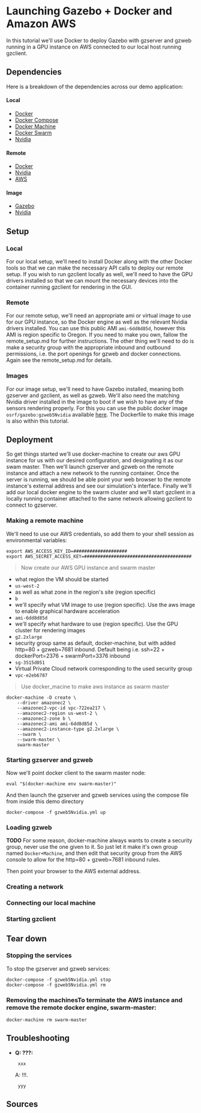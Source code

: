 # Launching Gazebo + Docker and Amazon AWS
In this tutorial we'll use Docker to deploy Gazebo with gzserver and gzweb running in a GPU instance on AWS connected to our local host running gzclient.

## Dependencies
Here is a breakdown of the dependencies across our demo application:

#### Local
* [Docker](https://www.docker.com/)
* [Docker Compose](https://docs.docker.com/compose/)
* [Docker Machine](https://docs.docker.com/machine/)
* [Docker Swarm](https://docs.docker.com/swarm/)
* [Nvidia](https://developer.nvidia.com/cuda-downloads)

#### Remote
* [Docker](https://www.docker.com/)
* [Nvidia](https://developer.nvidia.com/cuda-downloads)
* [AWS](http://aws.amazon.com/)

#### Image
* [Gazebo](http://gazebosim.org/)
* [Nvidia](https://developer.nvidia.com/cuda-downloads)

## Setup

### Local
For our local setup, we'll need to install Docker along with the other Docker tools so that we can make the necessary API calls to deploy our remote setup. If you wish to run gzclient locally as well, we'll need to have the GPU drivers installed so that we can mount the necessary devices into the container running gzclient for rendering in the GUI.

### Remote
For our remote setup, we'll need an appropriate ami or virtual image to use for our GPU instance, so the Docker engine as well as the relevant Nvidia drivers installed. You can use this public AMI `ami-6dd8d85d`, however this AMI is region specific to Oregon. If you need to make you own, fallow the remote_setup.md for further instructions. The other thing we'll need to do is make a security group with the appropriate inbound and outbound permissions, i.e. the port openings for gzweb and docker connections. Again see the remote_setup.md for details.

### Images
For our image setup, we'll need to have Gazebo installed, meaning both gzserver and gzclient, as well as gzweb. We'll also need the matching Nvidia driver installed in the image to boot if we wish to have any of the sensors rendering properly. For this you can use the public docker image `osrf/gazebo:gzweb5Nvidia` available [here](https://registry.hub.docker.com/u/osrf/gazebo/). The Dockerfile to make this image is also within this tutorial.

## Deployment
So get things started we'll use docker-machine to create our aws GPU instance for us with our desired configuration, and designating it as our swam master. Then we'll launch gzserver and gzweb on the remote instance and attach a new network to the running container. Once the server is running, we should be able point your web browser to the remote instance's external address and see our simulation's interface. Finally we'll add our local docker engine to the swarm cluster and we'll start gzclient in a locally running container attached to the same network allowing gzclient to connect to gzserver.

### Making a remote machine
We'll need to use our AWS credentials, so add them to your shell session as environmental variables:
```shell
export AWS_ACCESS_KEY_ID=####################
export AWS_SECRET_ACCESS_KEY=########################################
```

> Now create our AWS GPU instance and swarm master
* what region the VM should be started
 * `us-west-2`
* as well as what zone in the region's site (region specific)
 * `b`
* we'll specify what VM image to use (region specific). Use the aws image to enable graphical hardware acceleration
 * `ami-6dd8d85d`
* we'll specify what hardware to use (region specific). Use the GPU cluster for rendering images
 * `g2.2xlarge`
* security group same as default, docker-machine, but with added http=80 + gzweb=7681 inbound. Default being i.e. ssh=22 + dockerPort=2376 + swarmPort=3376 inbound
 * `sg-3515d051`
* Virtual Private Cloud network corresponding to the used security group
 * `vpc-e2eb6787`  

>Use docker_macine to make aws instance as swarm master

```shell
docker-machine -D create \
    --driver amazonec2 \
    --amazonec2-vpc-id vpc-722ea217 \
    --amazonec2-region us-west-2 \
    --amazonec2-zone b \
    --amazonec2-ami ami-6dd8d85d \
    --amazonec2-instance-type g2.2xlarge \
    --swarm \
    --swarm-master \
    swarm-master
```

### Starting gzserver and gzweb
Now we'll point docker client to the swarm master node:
```shell
eval "$(docker-machine env swarm-master)"
```
And then launch the gzserver and gzweb services using the compose file from inside this demo directory
```shell
docker-compose -f gzweb5Nvidia.yml up
```

### Loading gzweb
**TODO** For some reason, docker-machine always wants to create a security group, never use the one given to it. So just let it make it's own group named `Docker+Machine`, and then edit that security group from the AWS console to allow for the http=80 + gzweb=7681 inbound rules.

Then point your browser to the AWS external address.

### Creating a network

### Connecting our local machine

### Starting gzclient


## Tear down


### Stopping the services
To stop the gzserver and gzweb services:
```shell
docker-compose -f gzweb5Nvidia.yml stop
docker-compose -f gzweb5Nvidia.yml rm
```

### Removing the machinesTo terminate the AWS instance and remove the remote docker engine, swarm-master:
```shell
docker-machine rm swarm-master
```

## Troubleshooting

 * **Q: ???:**

        xxx

    A: !!!.

        yyy

## Sources
